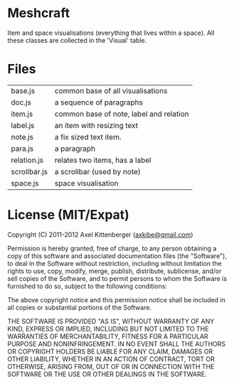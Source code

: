 Meshcraft
=========
Item and space visualisations (everything that lives within a space).
All these classes are collected in the 'Visual' table.

Files
=====
<table>

 <tr><td>   base.js
</td><td>   common base of all visualisations
</td></tr>

 <tr><td>   doc.js
</td><td>   a sequence of paragraphs
</td></tr>

 <tr><td>   item.js
</td><td>   common base of note, label and relation
</td></tr>

 <tr><td>   label.js
</td><td>   an item with resizing text
</td></tr>

 <tr><td>   note.js
</td><td>   a fix sized text item.
</td></tr>

 <tr><td>   para.js
</td><td>   a paragraph
</td></tr>

 <tr><td>   relation.js
</td><td>   relates two items, has a label
</td></tr>

 <tr><td>   scrollbar.js
</td><td>   a scrollbar (used by note)
</td></tr>

 <tr><td>   space.js
</td><td>   space visualisation
</td></tr>

</table>

License (MIT/Expat)
===================
Copyright (C) 2011-2012 Axel Kittenberger (axkibe@gmail.com)

Permission is hereby granted, free of charge, to any person obtaining a copy of this software and associated documentation files (the "Software"), to deal in the Software without restriction, including without limitation the rights to use, copy, modify, merge, publish, distribute, sublicense, and/or sell copies of the Software, and to permit persons to whom the Software is furnished to do so, subject to the following conditions:

The above copyright notice and this permission notice shall be included in all copies or substantial portions of the Software.

THE SOFTWARE IS PROVIDED "AS IS", WITHOUT WARRANTY OF ANY KIND, EXPRESS OR IMPLIED, INCLUDING BUT NOT LIMITED TO THE WARRANTIES OF MERCHANTABILITY, FITNESS FOR A PARTICULAR PURPOSE AND NONINFRINGEMENT. IN NO EVENT SHALL THE AUTHORS OR COPYRIGHT HOLDERS BE LIABLE FOR ANY CLAIM, DAMAGES OR OTHER LIABILITY, WHETHER IN AN ACTION OF CONTRACT, TORT OR OTHERWISE, ARISING FROM, OUT OF OR IN CONNECTION WITH THE SOFTWARE OR THE USE OR OTHER DEALINGS IN THE SOFTWARE.

